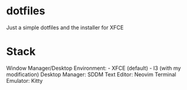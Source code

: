 # dotfiles
Just a simple dotfiles and the installer for XFCE

# Stack
Window Manager/Desktop Environment: 
    - XFCE (default)
    - I3 (with my modification)
Desktop Manager: SDDM
Text Editor: Neovim
Terminal Emulator: Kitty
